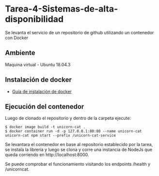 # Tarea-4-Sistemas-de-alta-disponibilidad
Se levanta el servicio de un repositorio de github utilizando un contenedor con Docker
## Ambiente
Maquina virtual - Ubuntu 18.04.3
## Instalación de docker
* [Guía de instalación de docker](https://docs.docker.com/install/linux/docker-ce/ubuntu/)
## Ejecución del contenedor
Luego de clonado el repositorio y dentro de la carpeta ejecute:
```
$ docker image build -t unicorn-cat .
$ docker container run -d -p 127.0.0.1:80:80 --name unicorn-cat unicorn-cat npm start --prefix /unicorn-cat-service
```
Se levantara el contenedor en base al repositorio establecido por la tarea, se instala la librería y luego se clona y corre una instancia de NodeJs que queda corriendo en http://localhost:8000.

Se puede comprobar el funcionamiento visitando los endpoints /health y /unicorncat.
